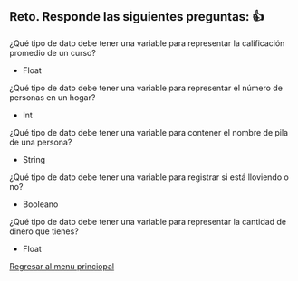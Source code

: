 ## Reto. Responde las siguientes preguntas: 👍
¿Qué tipo de dato debe tener una variable para representar la calificación promedio de un
curso?
* Float

¿Qué tipo de dato debe tener una variable para representar el número de personas en un
hogar?
* Int

¿Qué tipo de dato debe tener una variable para contener el nombre de pila de una persona?
* String

¿Qué tipo de dato debe tener una variable para registrar si está lloviendo o no?
* Booleano


¿Qué tipo de dato debe tener una variable para representar la cantidad de dinero que
tienes?
* Float

[Regresar al menu princiopal](https://github.com/escuelaDeCodigoMargaritaMaza/escuela_de_codigo/tree/main/PENSAMIENTO_COMPUTACIONAL)
